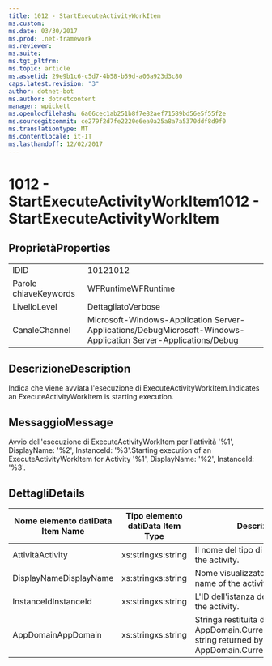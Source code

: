 ```yaml
---
title: 1012 - StartExecuteActivityWorkItem
ms.custom: 
ms.date: 03/30/2017
ms.prod: .net-framework
ms.reviewer: 
ms.suite: 
ms.tgt_pltfrm: 
ms.topic: article
ms.assetid: 29e9b1c6-c5d7-4b58-b59d-a06a923d3c80
caps.latest.revision: "3"
author: dotnet-bot
ms.author: dotnetcontent
manager: wpickett
ms.openlocfilehash: 6a06cec1ab251b8f7e82aef71589bd56e5f55f2e
ms.sourcegitcommit: ce279f2d7fe2220e6ea0a25a8a7a5370ddf8d9f0
ms.translationtype: MT
ms.contentlocale: it-IT
ms.lasthandoff: 12/02/2017
---
```

# <a name="1012---startexecuteactivityworkitem"></a><span data-ttu-id="c7e75-102">1012 - StartExecuteActivityWorkItem</span><span class="sxs-lookup"><span data-stu-id="c7e75-102">1012 - StartExecuteActivityWorkItem</span></span>
## <a name="properties"></a><span data-ttu-id="c7e75-103">Proprietà</span><span class="sxs-lookup"><span data-stu-id="c7e75-103">Properties</span></span>  
  
|||  
|-|-|  
|<span data-ttu-id="c7e75-104">ID</span><span class="sxs-lookup"><span data-stu-id="c7e75-104">ID</span></span>|<span data-ttu-id="c7e75-105">1012</span><span class="sxs-lookup"><span data-stu-id="c7e75-105">1012</span></span>|  
|<span data-ttu-id="c7e75-106">Parole chiave</span><span class="sxs-lookup"><span data-stu-id="c7e75-106">Keywords</span></span>|<span data-ttu-id="c7e75-107">WFRuntime</span><span class="sxs-lookup"><span data-stu-id="c7e75-107">WFRuntime</span></span>|  
|<span data-ttu-id="c7e75-108">Livello</span><span class="sxs-lookup"><span data-stu-id="c7e75-108">Level</span></span>|<span data-ttu-id="c7e75-109">Dettagliato</span><span class="sxs-lookup"><span data-stu-id="c7e75-109">Verbose</span></span>|  
|<span data-ttu-id="c7e75-110">Canale</span><span class="sxs-lookup"><span data-stu-id="c7e75-110">Channel</span></span>|<span data-ttu-id="c7e75-111">Microsoft-Windows-Application Server-Applications/Debug</span><span class="sxs-lookup"><span data-stu-id="c7e75-111">Microsoft-Windows-Application Server-Applications/Debug</span></span>|  
  
## <a name="description"></a><span data-ttu-id="c7e75-112">Descrizione</span><span class="sxs-lookup"><span data-stu-id="c7e75-112">Description</span></span>  
 <span data-ttu-id="c7e75-113">Indica che viene avviata l'esecuzione di ExecuteActivityWorkItem.</span><span class="sxs-lookup"><span data-stu-id="c7e75-113">Indicates an ExecuteActivityWorkItem is starting execution.</span></span>  
  
## <a name="message"></a><span data-ttu-id="c7e75-114">Messaggio</span><span class="sxs-lookup"><span data-stu-id="c7e75-114">Message</span></span>  
 <span data-ttu-id="c7e75-115">Avvio dell'esecuzione di ExecuteActivityWorkItem per l'attività '%1', DisplayName: '%2', InstanceId: '%3'.</span><span class="sxs-lookup"><span data-stu-id="c7e75-115">Starting execution of an ExecuteActivityWorkItem for Activity '%1', DisplayName: '%2', InstanceId: '%3'.</span></span>  
  
## <a name="details"></a><span data-ttu-id="c7e75-116">Dettagli</span><span class="sxs-lookup"><span data-stu-id="c7e75-116">Details</span></span>  
  
|<span data-ttu-id="c7e75-117">Nome elemento dati</span><span class="sxs-lookup"><span data-stu-id="c7e75-117">Data Item Name</span></span>|<span data-ttu-id="c7e75-118">Tipo elemento dati</span><span class="sxs-lookup"><span data-stu-id="c7e75-118">Data Item Type</span></span>|<span data-ttu-id="c7e75-119">Descrizione</span><span class="sxs-lookup"><span data-stu-id="c7e75-119">Description</span></span>|  
|--------------------|--------------------|-----------------|  
|<span data-ttu-id="c7e75-120">Attività</span><span class="sxs-lookup"><span data-stu-id="c7e75-120">Activity</span></span>|<span data-ttu-id="c7e75-121">xs:string</span><span class="sxs-lookup"><span data-stu-id="c7e75-121">xs:string</span></span>|<span data-ttu-id="c7e75-122">Il nome del tipo di attività.</span><span class="sxs-lookup"><span data-stu-id="c7e75-122">The type name of the activity.</span></span>|  
|<span data-ttu-id="c7e75-123">DisplayName</span><span class="sxs-lookup"><span data-stu-id="c7e75-123">DisplayName</span></span>|<span data-ttu-id="c7e75-124">xs:string</span><span class="sxs-lookup"><span data-stu-id="c7e75-124">xs:string</span></span>|<span data-ttu-id="c7e75-125">Nome visualizzato dell'attività.</span><span class="sxs-lookup"><span data-stu-id="c7e75-125">The display name of the activity.</span></span>|  
|<span data-ttu-id="c7e75-126">InstanceId</span><span class="sxs-lookup"><span data-stu-id="c7e75-126">InstanceId</span></span>|<span data-ttu-id="c7e75-127">xs:string</span><span class="sxs-lookup"><span data-stu-id="c7e75-127">xs:string</span></span>|<span data-ttu-id="c7e75-128">L'ID dell'istanza dell'attività.</span><span class="sxs-lookup"><span data-stu-id="c7e75-128">The instance id of the activity.</span></span>|  
|<span data-ttu-id="c7e75-129">AppDomain</span><span class="sxs-lookup"><span data-stu-id="c7e75-129">AppDomain</span></span>|<span data-ttu-id="c7e75-130">xs:string</span><span class="sxs-lookup"><span data-stu-id="c7e75-130">xs:string</span></span>|<span data-ttu-id="c7e75-131">Stringa restituita da AppDomain.CurrentDomain.FriendlyName.</span><span class="sxs-lookup"><span data-stu-id="c7e75-131">The string returned by AppDomain.CurrentDomain.FriendlyName.</span></span>|
